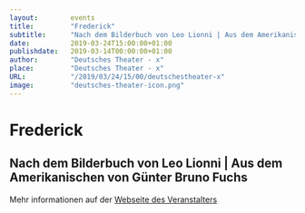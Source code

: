 ```yaml
---
layout:        events
title:         "Frederick"
subtitle:      "Nach dem Bilderbuch von Leo Lionni | Aus dem Amerikanischen von Günter Bruno Fuchs"
date:          2019-03-24T15:00:00+01:00
publishdate:   2019-03-14T00:00:00+01:00
author:        "Deutsches Theater - x"
place:         "Deutsches Theater - x"
URL:           "/2019/03/24/15/00/deutschestheater-x"
image:         "deutsches-theater-icon.png"
---
```


Frederick
===========

Nach dem Bilderbuch von Leo Lionni | Aus dem Amerikanischen von Günter Bruno Fuchs
-----------



Mehr informationen auf der [Webseite des Veranstalters](https://www.dt-goettingen.de/stueck/frederick/)
